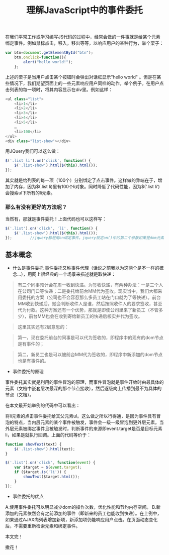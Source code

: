 ﻿---
title: 理解JavaScript中的事件委托
tags: JavaScript
categories: JavaScript
---


在我们平常工作或学习编写JS代码的过程中，经常会做的一件事就是给某个元素绑定事件。<!--more-->例如鼠标点击，移入，移出等等，以响应用户的某种行为，举个栗子：
``` JavaScript
var btn=document.getElementById("btn");
    btn.onclick=function(){
        alert("hello world!");    
    };

```
上述的栗子是当用户点击某个按钮时会弹出对话框显示"hello world" 。但是在某些情况下，我们期望页面上的一些元素响应用户同样的动作，举个例子。在用户点击列表的每一项时，将其内容显示在div里。例如这样：
``` JavaScript
<ul class="list">
    <li>1</li>
    <li>2</li>
    <li>3</li>
    <li>4</li>
    <li>5</li>
    …
    <li>100</li>
</ul>
<div class="list-show"></div>
```
用JQuery我们可以这么做：
``` JavaScript
$('.list li').on('click', function() {
    $('.list-show').html($(this).html());
});
```


其实就是给列表的每一项（100个）分别绑定了点击事件。这样做的弊端在于，增加了内存，因为\$(.list li)里有100个li对象。同时降低了代码性能，因为$(’.list li’)会搜索ul下所有的li元素。
### 那么有没有更好的方法呢？ 

当然有，那就是事件委托！上面代码也可以这样写：
``` JavaScript
$('.list').on('click', 'li', function() {
    $('.list-show').html($(this).html());
});        //jquery都是用on绑定事件。jquery规定on()中的第二个参数如果是dom元素，则为事件委托，否则为正常的事件绑定。
```

## 基本概念

 - 什么是事件委托
事件委托又称事件代理（话说之前我以为这两个是不一样的概念...），用网上很经典的一个场景来描述就是取快递：

> 有三个同事预计会在周一收到快递。为签收快递，有两种办法：一是三个人在公司门口等快递；二是委托给前台MM代为签收。现实当中，我们大都采用委托的方案（公司也不会容忍那么多员工站在门口就为了等快递）。前台MM收到快递后，她会判断收件人是谁，然后按照收件人的要求签收，甚至代为付款。这种方案还有一个优势，那就是即使公司里来了新员工（不管多少），前台MM也会在收到寄给新员工的快递后核实并代为签收。

> 这里其实还有2层意思的：

> 第一，现在委托前台的同事是可以代为签收的，即程序中的现有的dom节点是有事件的；

> 第二，新员工也是可以被前台MM代为签收的，即程序中新添加的dom节点也是有事件的。

 - 事件委托的原理

  事件委托其实就是利用的事件冒泡的原理，而事件冒泡就是事件开始时由最具体的元素（文档中嵌套层次最深的那个节点接收），然后逐级向上传播到最不为具体的节点（文档）。
  
  在本文最开始举例的代码中可以看出：
  
  将li元素的点击事件委托给其父元素ul。这么做之所以行得通，是因为事件具有冒泡的特点，当内层元素的某个事件被触发，事件会一级一级冒泡到更外层元素。当外层元素被绑定事件且被触发时，判断事件的来源即event.target是否是目标元素li，如果是就执行回调。上面的代码等价于：
  
``` JavaScript
function showText(text) {
    $('.list-show').html(text);
}

$('.list').on('click', function(event) {
    var $target = $(event.target);
    if ($target.is('li')) {
        showText($target.html());
    }
});
```

 - 事件委托的优点
 
A.使用事件委托可以明显减少dom的操作次数，优化性能和节约内存空间。
B.新添加的元素依然会有之前添加的事件（即新来的员工也能收到快递）。在上例中，如果通过AJAX向列表增加新项，新添加项仍能响应用户点击。在页面动态变化后，不需要重新检索元素和绑定事件。

本文完！

撒花！
